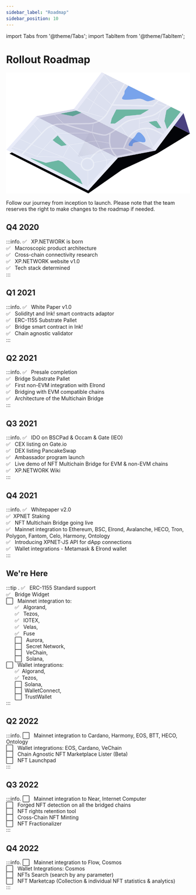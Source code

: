 ```yaml
---
sidebar_label: "Roadmap"
sidebar_position: 10
---
```



import Tabs from '@theme/Tabs';
import TabItem from '@theme/TabItem';

# Rollout Roadmap

![Roadmap](../static/img/44.Roadmap.svg)

Follow our journey from inception to launch. Please note that the team reserves the right to make changes to the roadmap if needed.
## Q4 2020
:::info.
✅ &nbsp; XP.NETWORK is born<br/>
✅ &nbsp; Macroscopic product architecture<br/>
✅ &nbsp; Cross-chain connectivity research<br/>
✅ &nbsp; XP.NETWORK website v1.0<br/>
✅ &nbsp; Tech stack determined<br/>
:::
## Q1 2021
:::info.
✅ &nbsp; White Paper v1.0<br/>
✅ &nbsp; Solidityt and Ink! smart contracts adaptor<br/>
✅ &nbsp; ERC-1155 Substrate Pallet<br/>
✅ &nbsp; Bridge smart contract in Ink!<br/>
✅ &nbsp; Chain agnostic validator<br/>
:::
## Q2 2021
:::info.
✅ &nbsp; Presale completion<br/>
✅ &nbsp; Bridge Substrate Pallet<br/>
✅ &nbsp; First non-EVM integration with Elrond<br/>
✅ &nbsp; Bridging with EVM compatible chains<br/>
✅ &nbsp; Architecture of the Multichain Bridge<br/>
:::
## Q3 2021
:::info.
✅ &nbsp; IDO on BSCPad & Occam & Gate (IEO)<br/>
✅ &nbsp; CEX listing on Gate.io<br/>
✅ &nbsp; DEX listing PancakeSwap<br/>
✅ &nbsp; Ambassador program launch<br/>
✅ &nbsp; Live demo of NFT Multichain Bridge for EVM & non-EVM chains<br/>
✅ &nbsp; XP.NETWORK Wiki<br/>
:::
## Q4 2021
:::info.
✅ &nbsp; Whitepaper v2.0<br/>
✅&nbsp;  XPNET Staking<br/>
✅ &nbsp; NFT Multichain Bridge going live<br/>
✅ &nbsp; Mainnet integration to Ethereum, BSC, Elrond, Avalanche, HECO, Tron, Polygon, Fantom, Celo, Harmony, Ontology<br/>
✅ &nbsp; Introducing XPNET-JS API for dApp connections<br/>
✅ &nbsp; Wallet integrations - Metamask & Elrond wallet<br/>
:::
## We're Here
:::tip .
✅ &nbsp; ERC-1155 Standard support<br/>
✅ &nbsp; Bridge Widget<br/>
⬜ &nbsp; Mainnet integration to:<br/>
    &nbsp;&nbsp;&nbsp;&nbsp;&nbsp;&nbsp;✅ &nbsp; Algorand, <br/>
    &nbsp;&nbsp;&nbsp;&nbsp;&nbsp;&nbsp;✅ &nbsp; Tezos, <br/>
    &nbsp;&nbsp;&nbsp;&nbsp;&nbsp;&nbsp;✅ &nbsp; IOTEX, <br/>
    &nbsp;&nbsp;&nbsp;&nbsp;&nbsp;&nbsp;✅ &nbsp; Velas, <br/>
    &nbsp;&nbsp;&nbsp;&nbsp;&nbsp;&nbsp;✅ &nbsp; Fuse<br/>
    &nbsp;&nbsp;&nbsp;&nbsp;&nbsp;&nbsp;⬜ &nbsp; Aurora, <br/>
    &nbsp;&nbsp;&nbsp;&nbsp;&nbsp;&nbsp;⬜ &nbsp; Secret Network, <br/>
    &nbsp;&nbsp;&nbsp;&nbsp;&nbsp;&nbsp;⬜ &nbsp; VeChain, <br/>
    &nbsp;&nbsp;&nbsp;&nbsp;&nbsp;&nbsp;⬜ &nbsp; Solana, <br/>
⬜ &nbsp; Wallet integrations: <br/>
&nbsp;&nbsp;&nbsp;&nbsp;&nbsp;&nbsp;✅ &nbsp;Algorand,<br/>
&nbsp;&nbsp;&nbsp;&nbsp;&nbsp;&nbsp;✅ &nbsp;Tezos,<br/>
&nbsp;&nbsp;&nbsp;&nbsp;&nbsp;&nbsp;⬜ &nbsp;Solana,<br/>
&nbsp;&nbsp;&nbsp;&nbsp;&nbsp;&nbsp;⬜ &nbsp;WalletConnect,<br/>
&nbsp;&nbsp;&nbsp;&nbsp;&nbsp;&nbsp;⬜ &nbsp;TrustWallet<br/>
:::
## Q2 2022
:::info.
⬜ &nbsp; Mainnet integration to Cardano, Harmony, EOS, BTT, HECO, Ontology<br/>
⬜ &nbsp; Wallet integrations: EOS, Cardano, VeChain<br/>
⬜ &nbsp; Chain Agnostic NFT Marketplace Lister (Beta)<br/>
⬜ &nbsp; NFT Launchpad<br/>
:::
## Q3 2022
:::info.
⬜ &nbsp; Mainnet integration to Near, Internet Computer<br/>
⬜ &nbsp; Forged NFT detection on all the bridged chains<br/>
⬜ &nbsp; NFT rights retention tool<br/>
⬜ &nbsp; Cross-Chain NFT Minting<br/>
⬜ &nbsp; NFT Fractionalizer<br/>
:::
## Q4 2022
:::info.
⬜ &nbsp; Mainnet integration to Flow, Cosmos<br/>
⬜ &nbsp; Wallet Integrations: Cosmos<br/>
⬜ &nbsp; NFTs Search (search by any parameter)<br/>
⬜ &nbsp; NFT Marketcap (Collection & individual NFT statistics & analytics)<br/>
:::

